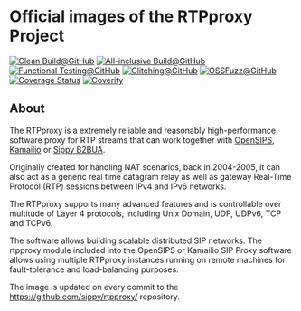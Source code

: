 # Official images of the RTPproxy Project

[![Clean Build@GitHub](https://github.com/sippy/rtpproxy/actions/workflows/cleanbuild.yml/badge.svg?branch=master)](https://github.com/sippy/rtpproxy/actions/workflows/cleanbuild.yml?query=branch%3Amaster++)
[![All-inclusive Build@GitHub](https://github.com/sippy/rtpproxy/actions/workflows/depsbuild.yml/badge.svg?branch=master)](https://github.com/sippy/rtpproxy/actions/workflows/depsbuild.yml?query=branch%3Amaster++)
[![Functional Testing@GitHub](https://github.com/sippy/rtpproxy/actions/workflows/functesting.yml/badge.svg?branch=master)](https://github.com/sippy/rtpproxy/actions/workflows/functesting.yml?query=branch%3Amaster++)
[![Glitching@GitHub](https://github.com/sippy/rtpproxy/actions/workflows/glitching.yml/badge.svg?branch=master)](https://github.com/sippy/rtpproxy/actions/workflows/glitching.yml?query=branch%3Amaster++)
[![OSSFuzz@GitHub](https://github.com/sippy/rtpproxy/actions/workflows/cifuzz.yml/badge.svg?branch=master)](https://github.com/sippy/rtpproxy/actions/workflows/cifuzz.yml?query=branch%3Amaster++)
[![Coverage Status](https://coveralls.io/repos/github/sippy/rtpproxy/badge.svg?branch=master)](https://coveralls.io/github/sippy/rtpproxy?branch=master)
[![Coverity](https://scan.coverity.com/projects/8841/badge.svg)](https://scan.coverity.com/projects/sippy-rtpproxy)

## About

The RTPproxy is a extremely reliable and reasonably high-performance software
proxy for RTP streams that can work together with [OpenSIPS](https://opensips.org),
[Kamailio](https://kamailio.org) or [Sippy B2BUA](https://github.com/sippy/b2bua).

Originally created for handling NAT scenarios, back in 2004-2005, it can also act
as a generic real time datagram relay as well as gateway Real-Time Protocol (RTP)
sessions between IPv4 and IPv6 networks.

The RTPproxy supports many advanced features and is controllable over
multitude of Layer 4 protocols, including Unix Domain, UDP, UDPv6, TCP and TCPv6.

The software allows building scalable distributed SIP networks. The rtpproxy module
included into the OpenSIPS or Kamailio SIP Proxy software allows using multiple
RTPproxy instances running on remote machines for fault-tolerance and
load-balancing purposes.

The image  is updated on every commit to the https://github.com/sippy/rtpproxy/
repository.
